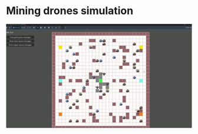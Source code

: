 # Mining drones simulation

[![Watch the video](https://raw.githubusercontent.com/kamus1/mining-drones-sim/main/docs/thumbnail.jpg)](https://raw.githubusercontent.com/kamus1/mining-drones-sim/main/docs/mining-drones.mov)
